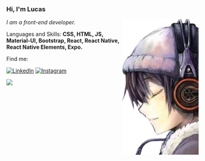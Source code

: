 ### Hi, I'm Lucas

<img align='right' src="https://github.com/lucsoliver/lucsoliver/blob/master/7819a7bc7fc9211ee6740f167ad6392d--anime-guys-hot-anime-removebg-preview.png" width="200">
<p><em> I am a front-end developer.</a>
</em></p>
 
<p align="left">
Languages and Skills: <strong>CSS, HTML, JS, Material-UI,
Bootstrap, React, React Native, React Native Elements, Expo. </strong>
</p>

<p align="left">
 Find me:
</p>

[![LinkedIn](https://img.shields.io/badge/LinkedIn-0077B5?style=for-the-badge&logo=linkedin&logoColor=white)](https://www.linkedin.com/in/lucas-oliveira-paula/)
[![Instagram](https://img.shields.io/badge/instagram-962fbf?style=for-the-badge&logo=instagram&logoColor=white)](https://www.instagram.com/lucasoliverp_/) 
<!-- [![twitter](https://img.shields.io/badge/twitter-1DA1F2?style=for-the-badge&logo=twitter&logoColor=white)](https://twitter.com/Lyuf_)-->


<div>
  <a href="https://github.com/lucsoliver"> <img height="180em" src="https://github-readme-stats.vercel.app/api?username=lucsoliver&show_icons=true&theme=tokyonight&include_all_commits=true&count_private=true"/>
   </div>
<!--
- 👋 Hi, I’m @lucsoliver
- 👀 I’m interested in ...
- 🌱 I’m currently learning ...
- 💞️ I’m looking to collaborate on ...
- 📫 How to reach me ...

<!---
lucsoliver/lucsoliver is a ✨ special ✨ repository because its `README.md` (this file) appears on your GitHub profile.
You can click the Preview link to take a look at your changes.
--->

